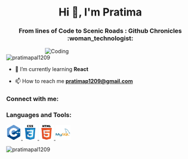 



<h1 align="center">Hi 👋, I'm Pratima</h1>
<h3 align="center">From lines of Code to Scenic Roads : Github Chronicles :woman_technologist:</h3>
<img align="right" alt="Coding" width="400" src="https://thumbs.gfycat.com/CheerySeparateGoldeneye-size_restricted.gif" />

<p align="left"> <img src="https://komarev.com/ghpvc/?username=pratimapal1209&label=Profile%20views&color=0e75b6&style=flat" alt="pratimapal1209" /> </p>

- 🌱 I’m currently learning **React**

- 📫 How to reach me **pratimap1209@gmail.com**

<h3 align="left">Connect with me:</h3>
<p align="left">
</p>

<h3 align="left">Languages and Tools:</h3>



<p align="left"> <a href="https://www.w3schools.com/cpp/" target="_blank" rel="noreferrer"> 
  
<img src="https://raw.githubusercontent.com/devicons/devicon/master/icons/cplusplus/cplusplus-original.svg" alt="cplusplus" width="40" height="40"/> </a> <a href="https://www.w3schools.com/css/" target="_blank" rel="noreferrer"> <img src="https://raw.githubusercontent.com/devicons/devicon/master/icons/css3/css3-original-wordmark.svg" alt="css3" width="40" height="40"/> </a> <a href="https://www.w3.org/html/" target="_blank" rel="noreferrer"> <img src="https://raw.githubusercontent.com/devicons/devicon/master/icons/html5/html5-original-wordmark.svg" alt="html5" width="40" height="40"/> </a> <a href="https://www.mysql.com/" target="_blank" rel="noreferrer"> <img src="https://raw.githubusercontent.com/devicons/devicon/master/icons/mysql/mysql-original-wordmark.svg" alt="mysql" width="40" height="40"/> </a> </p>


<p>&nbsp;<img align="left" src="https://github-readme-stats.vercel.app/api?username=pratimapal1209&show_icons=true&locale=en" alt="pratimapal1209" /></p>
